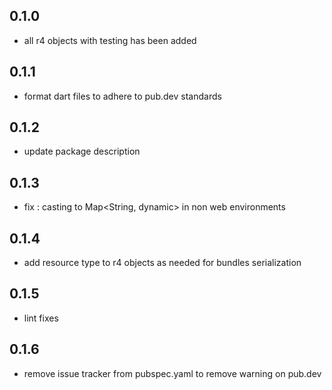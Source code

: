 ## 0.1.0

- all r4 objects with testing has been added

## 0.1.1

- format dart files to adhere to pub.dev standards

## 0.1.2

- update package description

## 0.1.3

- fix : casting to Map<String, dynamic> in non web environments

## 0.1.4

- add resource type to r4 objects as needed for bundles serialization

## 0.1.5

- lint fixes

## 0.1.6

- remove issue tracker from pubspec.yaml to remove warning on pub.dev